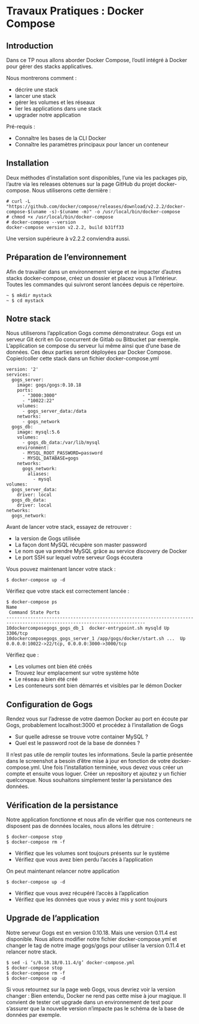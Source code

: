 # Travaux Pratiques : Docker Compose

## Introduction

Dans ce TP nous allons aborder Docker Compose, l’outil intégré à Docker pour gérer des stacks
applicatives.

Nous montrerons comment :

- décrire une stack
- lancer une stack
- gérer les volumes et les réseaux
- lier les applications dans une stack
- upgrader notre application

Pré-requis :

- Connaître les bases de la CLI Docker
- Connaître les paramètres principaux pour lancer un conteneur

## Installation

Deux méthodes d’installation sont disponibles, l’une via les packages pip, l’autre via les releases obtenues sur la
page GitHub du projet docker-compose. Nous utiliserons cette dernière :

```
# curl -L "https://github.com/docker/compose/releases/download/v2.2.2/docker-compose-$(uname -s)-$(uname -m)" -o /usr/local/bin/docker-compose
# chmod +x /usr/local/bin/docker-compose
# docker-compose --version
docker-compose version v2.2.2, build b31ff33
```

Une version supérieure à v2.2.2 conviendra aussi.

## Préparation de l’environnement

Afin de travailler dans un environnement vierge et ne impacter d’autres stacks docker-compose, créez un dossier
et placez vous à l’intérieur. Toutes les commandes qui suivront seront lancées depuis ce répertoire.
```
~ $ mkdir mystack
~ $ cd mystack
```

## Notre stack

Nous utiliserons l’application Gogs comme démonstrateur. Gogs est un serveur Git écrit en Go
concurrent de Gitlab ou Bitbucket par exemple. L’application se compose du serveur lui même ainsi que
d’une base de données. Ces deux parties seront déployées par Docker Compose.
Copier/coller cette stack dans un fichier docker-compose.yml

```
version: '2'
services:
  gogs_server:
    image: gogs/gogs:0.10.18
    ports:
      - "3000:3000"
      - "10022:22"
    volumes:
      - gogs_server_data:/data
    networks:
      - gogs_network
  gogs_db:
    image: mysql:5.6
    volumes:
      - gogs_db_data:/var/lib/mysql
    environment:
      - MYSQL_ROOT_PASSWORD=password
      - MYSQL_DATABASE=gogs
    networks:
      gogs_network:
        aliases:
          - mysql
volumes:
  gogs_server_data:
    driver: local
  gogs_db_data:
    driver: local
networks:
  gogs_network:
```

Avant de lancer votre stack, essayez de retrouver :

- la version de Gogs utilisée
- La façon dont MySQL récupère son master password
- Le nom que va prendre MySQL grâce au service discovery de Docker
- Le port SSH sur lequel votre serveur Gogs écoutera

Vous pouvez maintenant lancer votre stack :
```
$ docker-compose up -d
```
Vérifiez que votre stack est correctement lancée :
```
$ docker-compose ps
Name
 Command State Ports
--------------------------------------------------------------------------------------------------------------------------
10dockercomposegogs_gogs_db_1  docker-entrypoint.sh mysqld Up  3306/tcp
10dockercomposegogs_gogs_server_1 /app/gogs/docker/start.sh ...  Up  0.0.0.0:10022->22/tcp, 0.0.0.0:3000->3000/tcp
```

Vérifiez que :
- Les volumes ont bien été créés
- Trouvez leur emplacement sur votre système hôte
- Le réseau a bien été créé
- Les conteneurs sont bien démarrés et visibles par le démon Docker

## Configuration de Gogs

Rendez vous sur l’adresse de votre daemon Docker au port en écoute par Gogs, probablement
localhost:3000 et procédez à l’installation de Gogs

- Sur quelle adresse se trouve votre container MySQL ?
- Quel est le password root de la base de données ?

Il n’est pas utile de remplir toutes les informations. Seule la partie présentée dans le screenshot a besoin
d’être mise à jour en fonction de votre docker-compose.yml.
Une fois l’installation terminée, vous devez vous créer un compte et ensuite vous loguer.
Créer un repository et ajoutez y un fichier quelconque. Nous souhaitons simplement tester la persistance
des données.

## Vérification de la persistance

Notre application fonctionne et nous afin de vérifier que nos conteneurs ne disposent pas de données
locales, nous allons les détruire :

```
$ docker-compose stop
$ docker-compose rm -f
```

- Vérifiez que les volumes sont toujours présents sur le système
- Vérifiez que vous avez bien perdu l’accès à l’application

On peut maintenant relancer notre application
```
$ docker-compose up -d
```

- Vérifiez que vous avez récupéré l’accès à l’application
- Vérifiez que les données que vous y aviez mis y sont toujours

## Upgrade de l’application

Notre serveur Gogs est en version 0.10.18.
Mais une version 0.11.4 est disponible.
Nous allons modifier notre fichier docker-compose.yml et changer le tag de notre image gogs/gogs pour
utiliser la version 0.11.4 et relancer notre stack.

```
$ sed -i ‘s/0.10.18/0.11.4/g’ docker-compose.yml
$ docker-compose stop
$ docker-compose rm -f
$ docker-compose up -d
```

Si vous retournez sur la page web Gogs, vous devriez voir la version changer :
Bien entendu, Docker ne rend pas cette mise à jour magique. Il convient de tester cet upgrade dans un
environnement de test pour s’assurer que la nouvelle version n’impacte pas le schéma de la base de
données par exemple.

